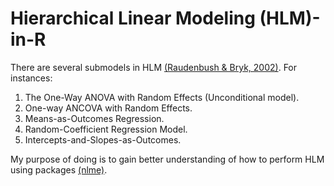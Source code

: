 <h1> Hierarchical Linear Modeling (HLM)-in-R </h1>

There are several submodels in HLM <a href="http://books.google.com.my/books/about/Hierarchical_Linear_Models.html?id=uyCV0CNGDLQC">(Raudenbush & Bryk, 2002)</a>. For instances:

1. The One-Way ANOVA with Random Effects (Unconditional model).
2. One-way ANCOVA with Random Effects.
3. Means-as-Outcomes Regression.
4. Random-Coefficient Regression Model.
5. Intercepts-and-Slopes-as-Outcomes.

My purpose of doing is to gain better understanding of how to perform HLM using packages <a href="http://cran.r-project.org/web/packages/nlme/index.html">(nlme)</a>.
